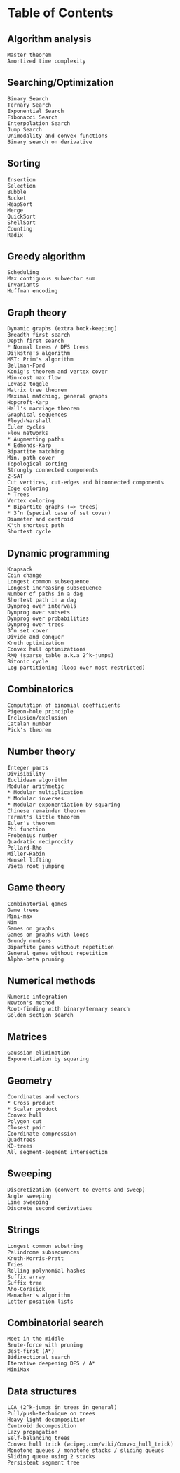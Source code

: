 # Table of Contents
## Algorithm analysis
	Master theorem
	Amortized time complexity
## Searching/Optimization
	Binary Search
	Ternary Search
    Exponential Search
    Fibonacci Search
    Interpolation Search
    Jump Search
	Unimodality and convex functions
	Binary search on derivative
## Sorting 
    Insertion
	Selection	   
    Bubble    
    Bucket       
    HeapSort   
    Merge       
    QuickSort
    ShellSort 
	Counting
    Radix
## Greedy algorithm
	Scheduling
	Max contiguous subvector sum
	Invariants
	Huffman encoding
## Graph theory
	Dynamic graphs (extra book-keeping)
	Breadth first search
	Depth first search
	* Normal trees / DFS trees
	Dijkstra's algorithm
	MST: Prim's algorithm
	Bellman-Ford
	Konig's theorem and vertex cover
	Min-cost max flow
	Lovasz toggle
	Matrix tree theorem
	Maximal matching, general graphs
	Hopcroft-Karp
	Hall's marriage theorem
	Graphical sequences
	Floyd-Warshall
	Euler cycles
	Flow networks
	* Augmenting paths
	* Edmonds-Karp
	Bipartite matching
	Min. path cover
	Topological sorting
	Strongly connected components
	2-SAT
	Cut vertices, cut-edges and biconnected components
	Edge coloring
	* Trees
	Vertex coloring
	* Bipartite graphs (=> trees)
	* 3^n (special case of set cover)
	Diameter and centroid
	K'th shortest path
	Shortest cycle
## Dynamic programming
	Knapsack
	Coin change
	Longest common subsequence
	Longest increasing subsequence
	Number of paths in a dag
	Shortest path in a dag
	Dynprog over intervals
	Dynprog over subsets
	Dynprog over probabilities
	Dynprog over trees
	3^n set cover
	Divide and conquer
	Knuth optimization
	Convex hull optimizations
	RMQ (sparse table a.k.a 2^k-jumps)
	Bitonic cycle
	Log partitioning (loop over most restricted)
## Combinatorics
	Computation of binomial coefficients
	Pigeon-hole principle
	Inclusion/exclusion
	Catalan number
	Pick's theorem
## Number theory
	Integer parts
	Divisibility
	Euclidean algorithm
	Modular arithmetic
	* Modular multiplication
	* Modular inverses
	* Modular exponentiation by squaring
	Chinese remainder theorem
	Fermat's little theorem
	Euler's theorem
	Phi function
	Frobenius number
	Quadratic reciprocity
	Pollard-Rho
	Miller-Rabin
	Hensel lifting
	Vieta root jumping
## Game theory
	Combinatorial games
	Game trees
	Mini-max
	Nim
	Games on graphs
	Games on graphs with loops
	Grundy numbers
	Bipartite games without repetition
	General games without repetition
	Alpha-beta pruning
## Numerical methods
	Numeric integration
	Newton's method
	Root-finding with binary/ternary search
	Golden section search
## Matrices
	Gaussian elimination
	Exponentiation by squaring
## Geometry
	Coordinates and vectors
	* Cross product
	* Scalar product
	Convex hull
	Polygon cut
	Closest pair
	Coordinate-compression
	Quadtrees
	KD-trees
	All segment-segment intersection
## Sweeping
	Discretization (convert to events and sweep)
	Angle sweeping
	Line sweeping
	Discrete second derivatives
## Strings
	Longest common substring
	Palindrome subsequences
	Knuth-Morris-Pratt
	Tries
	Rolling polynomial hashes
	Suffix array
	Suffix tree
	Aho-Corasick
	Manacher's algorithm
	Letter position lists
## Combinatorial search
	Meet in the middle
	Brute-force with pruning
	Best-first (A*)
	Bidirectional search
	Iterative deepening DFS / A*
    MiniMax
## Data structures
	LCA (2^k-jumps in trees in general)
	Pull/push-technique on trees
	Heavy-light decomposition
	Centroid decomposition
	Lazy propagation
	Self-balancing trees
	Convex hull trick (wcipeg.com/wiki/Convex_hull_trick)
	Monotone queues / monotone stacks / sliding queues
	Sliding queue using 2 stacks
	Persistent segment tree
